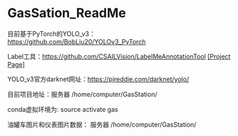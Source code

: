 # GasSation_ReadMe

目前基于PyTorch的YOLO_v3：https://github.com/BobLiu20/YOLOv3_PyTorch  
  
Label工具：https://github.com/CSAILVision/LabelMeAnnotationTool [[Project Page]](http://labelme.csail.mit.edu/Release3.0/)  
  
YOLO_v3官方darknet网址：https://pjreddie.com/darknet/yolo/  
  
目前项目地址：服务器 /home/computer/GasStation/
  
conda虚拟环境为: source activate gas  
  
油罐车图片和仪表图片数据： 服务器 /home/computer/GasStation/
